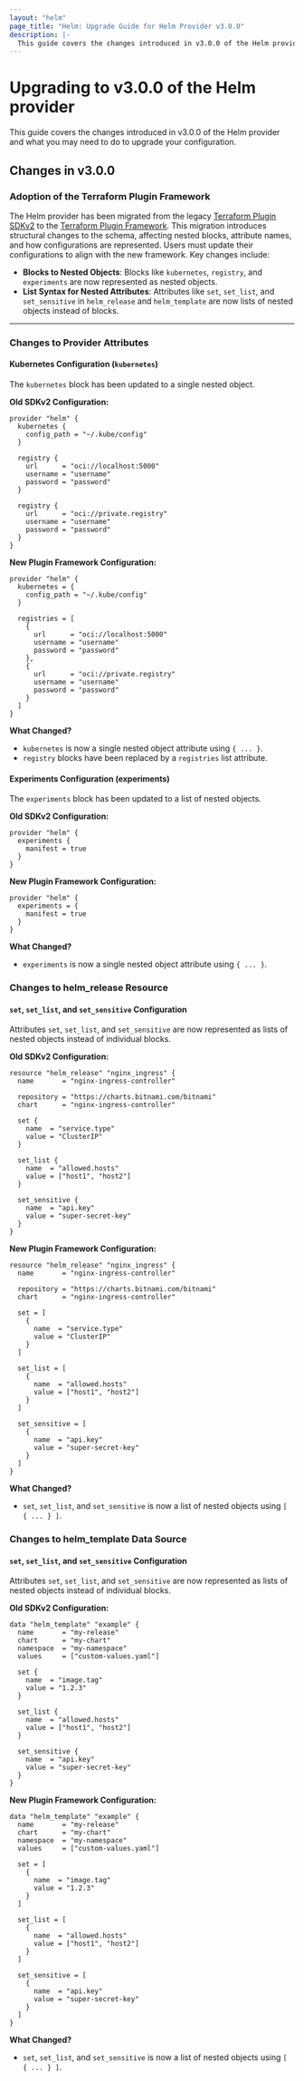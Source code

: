 ```yaml
---
layout: "helm"
page_title: "Helm: Upgrade Guide for Helm Provider v3.0.0"
description: |-
  This guide covers the changes introduced in v3.0.0 of the Helm provider and what you may need to do to upgrade your configuration.
---
```


# Upgrading to v3.0.0 of the Helm provider



This guide covers the changes introduced in v3.0.0 of the Helm provider and what you may need to do to upgrade your configuration.

## Changes in v3.0.0

### Adoption of the Terraform Plugin Framework

The Helm provider has been migrated from the legacy [Terraform Plugin SDKv2](https://github.com/hashicorp/terraform-plugin-sdk) to the [Terraform Plugin Framework](https://github.com/hashicorp/terraform-plugin-framework). This migration introduces structural changes to the schema, affecting nested blocks, attribute names, and how configurations are represented. Users must update their configurations to align with the new framework. Key changes include:

- **Blocks to Nested Objects**: Blocks like `kubernetes`, `registry`, and `experiments` are now represented as nested objects.
- **List Syntax for Nested Attributes**: Attributes like `set`, `set_list`, and `set_sensitive` in `helm_release` and `helm_template` are now lists of nested objects instead of blocks.

---

### Changes to Provider Attributes

#### Kubernetes Configuration (`kubernetes`)

The `kubernetes` block has been updated to a single nested object.

**Old SDKv2 Configuration:**

```hcl
provider "helm" {
  kubernetes {
    config_path = "~/.kube/config"
  }

  registry {
    url      = "oci://localhost:5000"
    username = "username"
    password = "password"
  }

  registry {
    url      = "oci://private.registry"
    username = "username"
    password = "password"
  }
}
```

**New Plugin Framework Configuration:**

```hcl
provider "helm" {
  kubernetes = {
    config_path = "~/.kube/config"
  }

  registries = [
    {
      url      = "oci://localhost:5000"
      username = "username"
      password = "password"
    },
    {
      url      = "oci://private.registry"
      username = "username"
      password = "password"
    }
  ]
}
```

**What Changed?**

- `kubernetes` is now a single nested object attribute using `{ ... }`.
- `registry` blocks have been replaced by a `registries` list attribute.

#### Experiments Configuration (experiments)

The `experiments` block has been updated to a list of nested objects.

**Old SDKv2 Configuration:**

```hcl
provider "helm" {
  experiments {
    manifest = true
  }
}
```

**New Plugin Framework Configuration:**

```hcl
provider "helm" {
  experiments = {
    manifest = true
  }
}
```

**What Changed?**

- `experiments` is now a single nested object attribute using `{ ... }`.

### Changes to helm_release Resource

#### `set`, `set_list`, and `set_sensitive` Configuration

Attributes  `set`, `set_list`, and `set_sensitive` are now represented as lists of nested objects instead of individual blocks.

**Old SDKv2 Configuration:**

```hcl
resource "helm_release" "nginx_ingress" {
  name       = "nginx-ingress-controller"

  repository = "https://charts.bitnami.com/bitnami"
  chart      = "nginx-ingress-controller"

  set {
    name  = "service.type"
    value = "ClusterIP"
  }

  set_list {
    name  = "allowed.hosts"
    value = ["host1", "host2"]
  }

  set_sensitive {
    name  = "api.key"
    value = "super-secret-key"
  }
}
```

**New Plugin Framework Configuration:**

```hcl
resource "helm_release" "nginx_ingress" {
  name       = "nginx-ingress-controller"

  repository = "https://charts.bitnami.com/bitnami"
  chart      = "nginx-ingress-controller"

  set = [
    {
      name  = "service.type"
      value = "ClusterIP"
    }
  ]

  set_list = [
    {
      name  = "allowed.hosts"
      value = ["host1", "host2"]
    }
  ]

  set_sensitive = [
    {
      name  = "api.key"
      value = "super-secret-key"
    }
  ]
}
```

**What Changed?**

- `set`, `set_list`, and `set_sensitive` is now a list of nested objects using `[ { ... } ]`.

### Changes to helm_template Data Source

#### `set`, `set_list`, and `set_sensitive` Configuration

Attributes  `set`, `set_list`, and `set_sensitive` are now represented as lists of nested objects instead of individual blocks.

**Old SDKv2 Configuration:**

```hcl
data "helm_template" "example" {
  name       = "my-release"
  chart      = "my-chart"
  namespace  = "my-namespace"
  values     = ["custom-values.yaml"]

  set {
    name  = "image.tag"
    value = "1.2.3"
  }

  set_list {
    name  = "allowed.hosts"
    value = ["host1", "host2"]
  }

  set_sensitive {
    name  = "api.key"
    value = "super-secret-key"
  }
}
```

**New Plugin Framework Configuration:**

```hcl
data "helm_template" "example" {
  name       = "my-release"
  chart      = "my-chart"
  namespace  = "my-namespace"
  values     = ["custom-values.yaml"]

  set = [
    {
      name  = "image.tag"
      value = "1.2.3"
    }
  ]

  set_list = [
    {
      name  = "allowed.hosts"
      value = ["host1", "host2"]
    }
  ]

  set_sensitive = [
    {
      name  = "api.key"
      value = "super-secret-key"
    }
  ]
}
```

**What Changed?**

- `set`, `set_list`, and `set_sensitive` is now a list of nested objects using `[ { ... } ]`.
